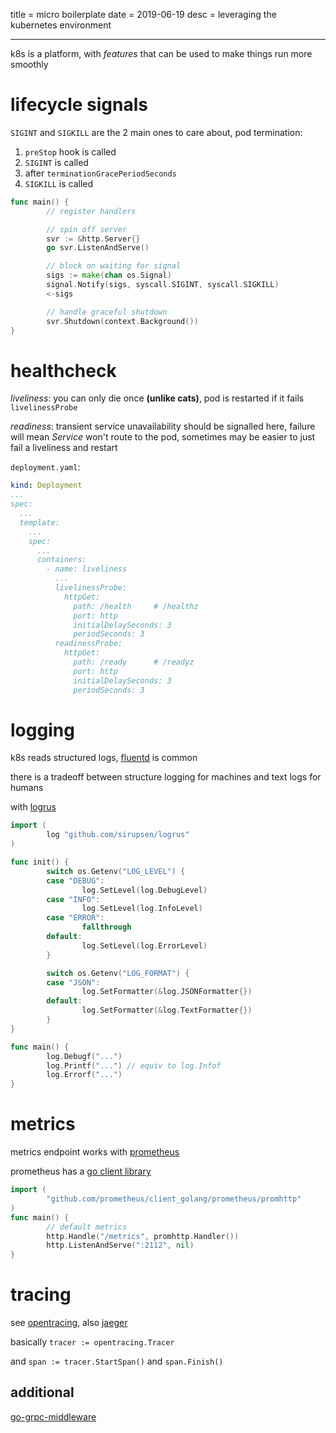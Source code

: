 title = micro boilerplate
date = 2019-06-19
desc = leveraging the kubernetes environment

---

k8s is a platform,
with _features_ that can be used to make things run more smoothly

# lifecycle signals

`SIGINT` and `SIGKILL` are the 2 main ones to care about,
pod termination:

1. `preStop` hook is called
2. `SIGINT` is called
3. after `terminationGracePeriodSeconds`
4. `SIGKILL` is called

```go
func main() {
        // register handlers

        // spin off server
        svr := &http.Server{}
        go svr.ListenAndServe()

        // block on waiting for signal
        sigs := make(chan os.Signal)
        signal.Notify(sigs, syscall.SIGINT, syscall.SIGKILL)
        <-sigs

        // handle graceful shutdown
        svr.Shutdown(context.Background())
}
```

# healthcheck

_liveliness_: you can only die once **(unlike cats)**,
pod is restarted if it fails `livelinessProbe`

_readiness_: transient service unavailability should be signalled here,
failure will mean _Service_ won't route to the pod,
sometimes may be easier to just fail a liveliness and restart

`deployment.yaml`:

```yaml
kind: Deployment
...
spec:
  ...
  template:
    ...
    spec:
      ...
      containers:
        - name: liveliness
          ...
          livelinessProbe:
            httpGet:
              path: /health     # /healthz
              port: http
              initialDelaySeconds: 3
              periodSeconds: 3
          readinessProbe:
            httpGet:
              path: /ready      # /readyz
              port: http
              initialDelaySeconds: 3
              periodSeconds: 3
```

# logging

k8s reads structured logs,
[fluentd](https://github.com/fluent/fluentd) is common

there is a tradeoff between structure logging for machines and text logs for humans

with [logrus](https://github.com/sirupsen/logrus)

```go
import (
        log "github.com/sirupsen/logrus"
)

func init() {
        switch os.Getenv("LOG_LEVEL") {
        case "DEBUG":
                log.SetLevel(log.DebugLevel)
        case "INFO":
                log.SetLevel(log.InfoLevel)
        case "ERROR":
                fallthrough
        default:
                log.SetLevel(log.ErrorLevel)
        }

        switch os.Getenv("LOG_FORMAT") {
        case "JSON":
                log.SetFormatter(&log.JSONFormatter{})
        default:
                log.SetFormatter(&log.TextFormatter{})
        }
}

func main() {
        log.Debugf("...")
        log.Printf("...") // equiv to log.Infof
        log.Errorf("...")
}
```

# metrics

metrics endpoint works with [prometheus](https://github.com/prometheus/prometheus)

prometheus has a [go client library](https://github.com/prometheus/client_golang)

```go
import (
        "github.com/prometheus/client_golang/prometheus/promhttp"
)
func main() {
        // default metrics
        http.Handle("/metrics", promhttp.Handler())
        http.ListenAndServe(":2112", nil)
}
```

# tracing

see [opentracing](https://opentracing.io/), also [jaeger](https://github.com/jaegertracing/jaeger)

basically `tracer := opentracing.Tracer`

and `span := tracer.StartSpan()` and `span.Finish()`

## additional

[go-grpc-middleware](https://github.com/grpc-ecosystem/go-grpc-middleware)
